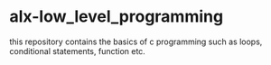 # alx-low_level_programming
this repository contains the basics of c programming such as loops, conditional statements, function etc.
